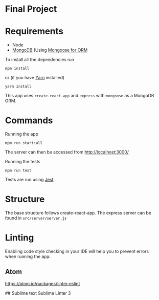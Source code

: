 Final Project
===

# Requirements

- Node
- [MongoDB](https://www.mongodb.com/) (Using [Mongoose for ORM](http://mongoosejs.com/)

To install all the dependencies run

    npm install

or (if you have [Yarn](https://yarnpkg.com) installed)

    yarn install


This app uses `create-react-app` and `express` with `mongoose` as a MongoDB ORM.

# Commands

Running the app

    npm run start:all

The server can then be accessed from [http://localhost:3000/](http://localhost:3000/)    

Running the tests

    npm run test    

Tests are run using [Jest](https://facebook.github.io/jest/)

# Structure

The base structure follows create-react-app. The express server can be found in `src/server/server.js`

# Linting

Enabling code style checking in your IDE will help you to prevent errors when running the app.

## Atom
https://atom.io/packages/linter-eslint

## Sublime text
Sublime Linter 3
